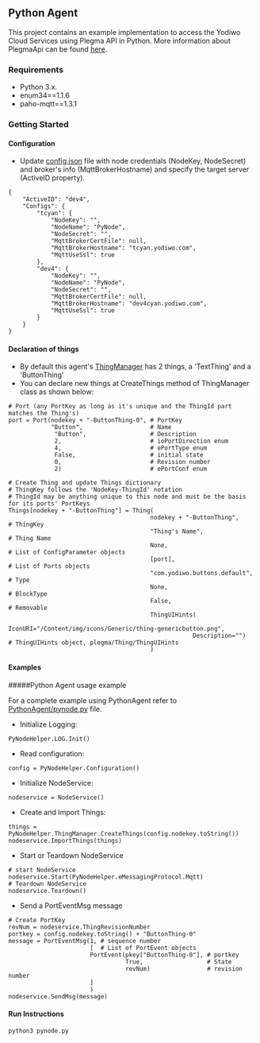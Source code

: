## Python Agent
This project contains an example implementation to access the Yodiwo Cloud Services using Plegma API in Python. More information about PlegmaApi can be found [here](https://docs.yodiwo.com/doc/apis/plegma/).

### Requirements
* Python 3.x.
* enum34==1.1.6
* paho-mqtt==1.3.1

### Getting Started

#### Configuration
*  Update [config.json](yodiwo/lib/config.json) file  with node credentials (NodeKey, NodeSecret) and broker's info (MqttBrokerHostname) and specify the target server (ActiveID property).
```
{
    "ActiveID": "dev4",
    "Configs": {
        "tcyan": {
            "NodeKey": "",
            "NodeName": "PyNode",
            "NodeSecret": "",
            "MqttBrokerCertFile": null,
            "MqttBrokerHostname": "tcyan.yodiwo.com",
            "MqttUseSsl": true
        },
		"dev4": {
            "NodeKey": "",
            "NodeName": "PyNode",
            "NodeSecret": "",
            "MqttBrokerCertFile": null,
            "MqttBrokerHostname": "dev4cyan.yodiwo.com",
            "MqttUseSsl": true
        }
	}
}
```

#### Declaration of things
* By default this agent's [ThingManager](yodiwo/lib/PyNodeHelper.py) has 2 things, a 'TextThing' and a 'ButtonThing'
* You can declare new things at CreateThings method of ThingManager class as shown below:
```
# Port (any PortKey as long as it's unique and the ThingId part matches the Thing's)
port = Port(nodekey + "-ButtonThing-0", # PortKey
            "Button",                   # Name
             "Button",                  # Description
             2,                         # ioPortDirection enum   
             4,                         # ePortType enum
             False,                     # initial state
             0,                         # Revision number
             2)                         # ePortConf enum

# Create Thing and update Things dictionary
# ThingKey follows the 'NodeKey-ThingId' notation
# ThingId may be anything unique to this node and must be the basis for its ports' PortKeys
Things[nodekey + "-ButtonThing"] = Thing(
                                        nodekey + "-ButtonThing",       # ThingKey
                                        "Thing's Name",                 # Thing Name
                                        None,                           # List of ConfigParameter objects
                                        [port],                         # List of Ports objects
                                        "com.yodiwo.buttons.default",   # Type
                                        None,                           # BlockType
                                        False,                          # Removable
                                        ThingUIHints(
                                                    IconURI="/Content/img/icons/Generic/thing-genericbutton.png",
                                                    Description="")     # ThingUIHints object, plegma/Thing/ThingUIHints
                                        )
```

#### Examples
#####Python Agent usage example

For a complete example using PythonAgent refer to [PythonAgent/pynode.py](yodiwo/lib/pynode.py) file.

* Initialize Logging:  
```
PyNodeHelper.LOG.Init()
```
* Read configuration:
```
config = PyNodeHelper.Configuration()
```
* Initialize NodeService: 
```
nodeservice = NodeService()
``` 
* Create and Import Things: 
``` 
things = PyNodeHelper.ThingManager.CreateThings(config.nodekey.toString())
nodeservice.ImportThings(things)
``` 
* Start or Teardown NodeService 
```
# start NodeService
nodeservice.Start(PyNodeHelper.eMessagingProtocol.Mqtt)
# Teardown NodeService
nodeservice.Teardown()
```
* Send a PortEventMsg message 
```
# Create PortKey
revNum = nodeservice.ThingRevisionNumber
portkey = config.nodekey.toString() + "ButtonThing-0"
message = PortEventMsg(1, # sequence number
                       [  # List of PortEvent objects
                       PortEvent(pkey["ButtonThing-0"], # portkey
                                 True,                  # State
                                 revNum)                # revision number
                       ]
                       )
nodeservice.SendMsg(message)
``` 

#### Run Instructions

``` 
python3 pynode.py
```
